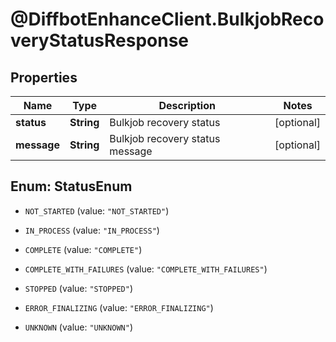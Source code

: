 # @DiffbotEnhanceClient.BulkjobRecoveryStatusResponse

## Properties

Name | Type | Description | Notes
------------ | ------------- | ------------- | -------------
**status** | **String** | Bulkjob recovery status | [optional] 
**message** | **String** | Bulkjob recovery status message | [optional] 



## Enum: StatusEnum


* `NOT_STARTED` (value: `"NOT_STARTED"`)

* `IN_PROCESS` (value: `"IN_PROCESS"`)

* `COMPLETE` (value: `"COMPLETE"`)

* `COMPLETE_WITH_FAILURES` (value: `"COMPLETE_WITH_FAILURES"`)

* `STOPPED` (value: `"STOPPED"`)

* `ERROR_FINALIZING` (value: `"ERROR_FINALIZING"`)

* `UNKNOWN` (value: `"UNKNOWN"`)




